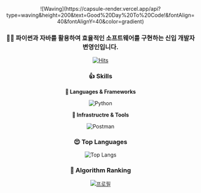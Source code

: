 <div style="text-align:center">
![Waving](https://capsule-render.vercel.app/api?type=waving&height=200&text=Good%20Day%20To%20Code!&fontAlign=40&fontAlignY=40&color=gradient)
<!-- ![Waving](https://capsule-render.vercel.app/api?type=waving&height=200&text=Good%20Day%20To%20Code!&fontAlign=40&fontAlignY=40&color=gradient) -->
<!-- https://capsule-render.vercel.app/api : end-point -->
<!-- type : waving????? : 모양 -->
<!-- height : 높이 200px ~ 360px -->
<!-- text : 말그대로 텍스트인데, 띄어쓰기는 + 또는 %20 -->

### 🏋️‍♂️ 파이썬과 자바를 활용하여 효율적인 소프트웨어를 구현하는 신입 개발자 변영인입니다.
<!-- 챗GPT와 이모지 사용해서 본인의 인사말을 작성 -->
<!-- # : 제목 크기 => h 태그들과 비슷, 많을 수록 작아짐. # ~ #6 -->
[![Hits](https://hits.seeyoufarm.com/api/count/incr/badge.svg?url=https%3A%2F%2Fgithub.com%2Fqus0in&count_bg=%2379C83D&title_bg=%23555555&icon=&icon_color=%23E7E7E7&title=hits&edge_flat=false)](https://hits.seeyoufarm.com)
<!-- 조회수 카운터 -->
<!-- []() : 링크 문법 -> () 안에 있는 링크로 연결하는 서식을 걸고, [] 안에 있는 텍스트 혹은 이미지로 표시 -->
<!-- [...](https://hits.seeyoufarm.com) -->
<!-- ![]() : 이미지 문법 -> () 안에 있는 링크로 이미지를 표현하고, [] 안에 있는 텍스트로 description (이미지가 짤렸을 경우 설명) -->
<!-- ![Hits](https://hits.seeyoufarm.com/api/count/incr/badge.svg?url=https%3A%2F%2Fgithub.com%2Fqus0in&count_bg=%2379C83D&title_bg=%23555555&icon=&icon_color=%23E7E7E7&title=hits&edge_flat=false) -->

### 👍 Skills
<!-- ![로고명](https://img.shields.io/badge/로고명-배경색상코드.svg?&style=for-the-badge&logo=로고명&logoColor=로고색상이름) -->
**🤠 Languages & Frameworks**

![Python](https://img.shields.io/badge/python-3776AB.svg?&style=for-the-badge&logo=python&logoColor=white)

**👻 Infrastructre & Tools**

![Postman](https://img.shields.io/badge/postman-FF6C37.svg?&style=for-the-badge&logo=postman&logoColor=white)

### 😍 Top Languages

![Top Langs](https://github-readme-stats.vercel.app/api/top-langs/?username=qus0in&layout=compact)

### 🤖 Algorithm Ranking

[![프로필](http://mazassumnida.wtf/api/v2/generate_badge?boj=qus0in)](https://solved.ac/profile/qus0in)
</div>